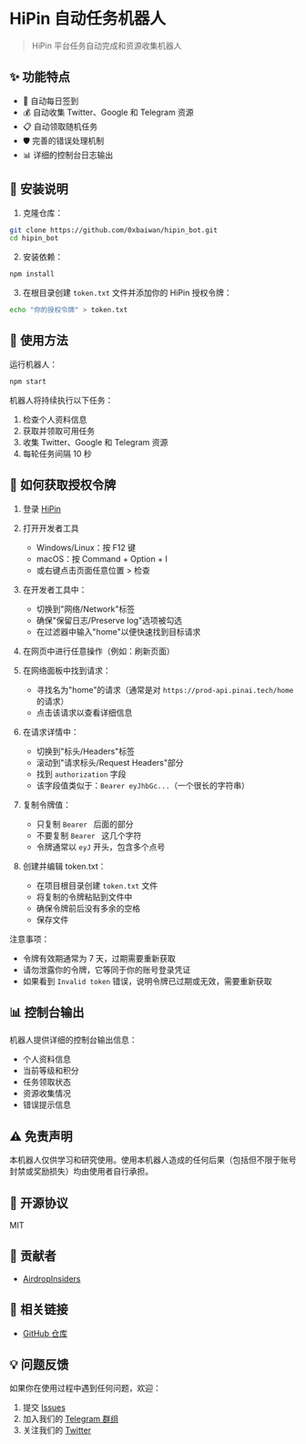 # HiPin 自动任务机器人

> HiPin 平台任务自动完成和资源收集机器人

## ✨ 功能特点

- 🔄 自动每日签到
- 💰 自动收集 Twitter、Google 和 Telegram 资源
- 📋 自动领取随机任务
- 🛡️ 完善的错误处理机制
- 📊 详细的控制台日志输出

## 🚀 安装说明

1. 克隆仓库：
```bash
git clone https://github.com/0xbaiwan/hipin_bot.git
cd hipin_bot
```

2. 安装依赖：
```bash
npm install
```

3. 在根目录创建 `token.txt` 文件并添加你的 HiPin 授权令牌：
```bash
echo "你的授权令牌" > token.txt
```

## 🔧 使用方法

运行机器人：
```bash
npm start
```

机器人将持续执行以下任务：
1. 检查个人资料信息
2. 获取并领取可用任务
3. 收集 Twitter、Google 和 Telegram 资源
4. 每轮任务间隔 10 秒

## 🔑 如何获取授权令牌

1. 登录 [HiPin](https://t.me/hi_PIN_bot/app?startapp=p8ldr5d)

2. 打开开发者工具
   - Windows/Linux：按 F12 键
   - macOS：按 Command + Option + I
   - 或右键点击页面任意位置 > 检查

3. 在开发者工具中：
   - 切换到"网络/Network"标签
   - 确保"保留日志/Preserve log"选项被勾选
   - 在过滤器中输入"home"以便快速找到目标请求

4. 在网页中进行任意操作（例如：刷新页面）

5. 在网络面板中找到请求：
   - 寻找名为"home"的请求（通常是对 `https://prod-api.pinai.tech/home` 的请求）
   - 点击该请求以查看详细信息

6. 在请求详情中：
   - 切换到"标头/Headers"标签
   - 滚动到"请求标头/Request Headers"部分
   - 找到 `authorization` 字段
   - 该字段值类似于：`Bearer eyJhbGc...`（一个很长的字符串）

7. 复制令牌值：
   - 只复制 `Bearer ` 后面的部分
   - 不要复制 `Bearer ` 这几个字符
   - 令牌通常以 `eyJ` 开头，包含多个点号

8. 创建并编辑 token.txt：
   - 在项目根目录创建 `token.txt` 文件
   - 将复制的令牌粘贴到文件中
   - 确保令牌前后没有多余的空格
   - 保存文件

注意事项：
- 令牌有效期通常为 7 天，过期需要重新获取
- 请勿泄露你的令牌，它等同于你的账号登录凭证
- 如果看到 `Invalid token` 错误，说明令牌已过期或无效，需要重新获取

## 📊 控制台输出

机器人提供详细的控制台输出信息：
- 个人资料信息
- 当前等级和积分
- 任务领取状态
- 资源收集情况
- 错误提示信息

## ⚠️ 免责声明

本机器人仅供学习和研究使用。使用本机器人造成的任何后果（包括但不限于账号封禁或奖励损失）均由使用者自行承担。

## 📄 开源协议

MIT

## 👥 贡献者

- [AirdropInsiders](https://github.com/airdropinsiders)

## 🔗 相关链接

- [GitHub 仓库](https://github.com/0xbaiwan/hipin_bot)

## 💡 问题反馈

如果你在使用过程中遇到任何问题，欢迎：
1. 提交 [Issues](https://github.com/0xbaiwan/hipin_bot/issues)
2. 加入我们的 [Telegram 群组](https://t.me/airdropinsiders)
3. 关注我们的 [Twitter](https://twitter.com/airdropinsiders)